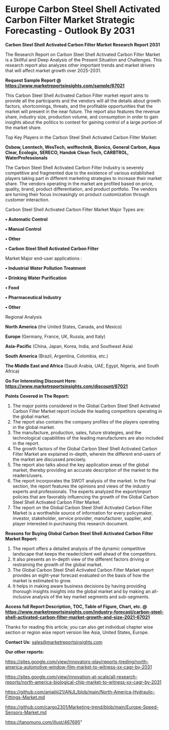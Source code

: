 # Europe Carbon Steel Shell Activated Carbon Filter Market Strategic Forecasting - Outlook By 2031

<strong>Carbon Steel Shell Activated Carbon Filter Market Research Report 2031</strong>

The Research Report on Carbon Steel Shell Activated Carbon Filter Market is a Skillful and Deep Analysis of the Present Situation and Challenges. This research report also analyzes other important trends and market drivers that will affect market growth over 2025-2031.

<strong>Request Sample Report @ <a href=https://www.marketreportsinsights.com/sample/67021>https://www.marketreportsinsights.com/sample/67021</a></strong>

This Carbon Steel Shell Activated Carbon Filter market report aims to provide all the participants and the vendors will all the details about growth factors, shortcomings, threats, and the profitable opportunities that the market will present in the near future. The report also features the revenue share, industry size, production volume, and consumption in order to gain insights about the politics to contest for gaining control of a large portion of the market share.

Top Key Players in the Carbon Steel Shell Activated Carbon Filter Market:

<strong>Oxbow, Lenntech, WesTech, wolftechnik, Bionics, General Carbon, Aqua Clear, Ecologix, SERECO, Handok Clean Tech, CARBTROL, WaterProfessionals</strong>

The Carbon Steel Shell Activated Carbon Filter Industry is severely competitive and fragmented due to the existence of various established players taking part in different marketing strategies to increase their market share. The vendors operating in the market are profiled based on price, quality, brand, product differentiation, and product portfolio. The vendors are turning their focus increasingly on product customization through customer interaction.

Carbon Steel Shell Activated Carbon Filter Market Major Types are:

<strong>• Automatic Control

• Manual Control

• Other

• Carbon Steel Shell Activated Carbon Filter</strong>

Market Major end-user applications :

<strong>• Industrial Water Pollution Treatment

• Drinking Water Purification

• Food

• Pharmaceutical Industry

• Other</strong>

Regional Analysis

</u><strong><b>North America</b></strong> (the United States, Canada, and Mexico)

<strong><b>Europe </b></strong>(Germany, France, UK, Russia, and Italy)

<strong><b>Asia-Pacific</b></strong> (China, Japan, Korea, India, and Southeast Asia)

<strong><b>South America</b></strong> (Brazil, Argentina, Colombia, etc.)

<strong><b>The Middle East and Africa</b></strong> (Saudi Arabia, UAE, Egypt, Nigeria, and South Africa)

<strong>Go For Interesting Discount Here: <a href=https://www.marketreportsinsights.com/discount/67021>https://www.marketreportsinsights.com/discount/67021</a></strong>

<strong>Points Covered in The Report:</strong>
<ol>
  <li>The major points considered in the Global Carbon Steel Shell Activated Carbon Filter Market report include the leading competitors operating in the global market.</li>
  <li>The report also contains the company profiles of the players operating in the global market.</li>
  <li>The manufacture, production, sales, future strategies, and the technological capabilities of the leading manufacturers are also included in the report.</li>
  <li>The growth factors of the Global Carbon Steel Shell Activated Carbon Filter Market are explained in-depth, wherein the different end-users of the market are discussed precisely.</li>
  <li>The report also talks about the key application areas of the global market, thereby providing an accurate description of the market to the readers/users.</li>
  <li>The report incorporates the SWOT analysis of the market. In the final section, the report features the opinions and views of the industry experts and professionals. The experts analyzed the export/import policies that are favorably influencing the growth of the Global Carbon Steel Shell Activated Carbon Filter Market.</li>
  <li>The report on the Global Carbon Steel Shell Activated Carbon Filter Market is a worthwhile source of information for every policymaker, investor, stakeholder, service provider, manufacturer, supplier, and player interested in purchasing this research document.</li>
</ol>
<strong>Reasons for Buying Global Carbon Steel Shell Activated Carbon Filter Market Report:</strong>

<ol>
  <li>The report offers a detailed analysis of the dynamic competitive landscape that keeps the reader/client well ahead of the competitors.</li>
  <li>It also presents an in-depth view of the different factors driving or restraining the growth of the global market.</li>
  <li>The Global Carbon Steel Shell Activated Carbon Filter Market report provides an eight-year forecast evaluated on the basis of how the market is estimated to grow.</li>
  <li>It helps in making aware business decisions by having providing thorough insights insights into the global market and by making an all-inclusive analysis of the key market segments and sub-segments.</li>
</ol>
<strong>Access full Report Description, TOC, Table of Figure, Chart, etc. @ <a href=https://www.marketreportsinsights.com/industry-forecast/carbon-steel-shell-activated-carbon-filter-market-growth-and-size-2021-67021>https://www.marketreportsinsights.com/industry-forecast/carbon-steel-shell-activated-carbon-filter-market-growth-and-size-2021-67021</a></strong>


Thanks for reading this article; you can also get individual chapter wise section or region wise report version like Asia, United States, Europe.

<strong>Contact Us:</strong>
sales@marketreportsinsights.com

<strong>Our other reports:</strong>

<a href=https://sites.google.com/view/innovators-play/reports-treding/north-america-automotive-window-film-market-to-witness-xx-cagr-by-2031>https://sites.google.com/view/innovators-play/reports-treding/north-america-automotive-window-film-market-to-witness-xx-cagr-by-2031</a>

<a href=https://sites.google.com/view/innovation-at-scale/all-research-reports/north-america-biological-chip-market-to-witness-xx-cagr-by-2031>https://sites.google.com/view/innovation-at-scale/all-research-reports/north-america-biological-chip-market-to-witness-xx-cagr-by-2031</a>

<a href=https://github.com/anjaliiii21/ANJL/blob/main/North-America-Hydraulic-Fittings-Market.md>https://github.com/anjaliiii21/ANJL/blob/main/North-America-Hydraulic-Fittings-Market.md</a>

<a href=https://github.com/cargo2301/Marketing-trend/blob/main/Europe-Speed-Sensors-Market.md>https://github.com/cargo2301/Marketing-trend/blob/main/Europe-Speed-Sensors-Market.md</a>

<a href=https://tanomuno.com/illust/467695>https://tanomuno.com/illust/467695</a>"
